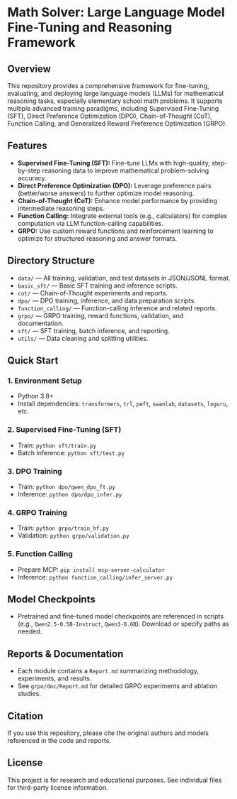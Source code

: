 # Math Solver: Large Language Model Fine-Tuning and Reasoning Framework

## Overview
This repository provides a comprehensive framework for fine-tuning, evaluating, and deploying large language models (LLMs) for mathematical reasoning tasks, especially elementary school math problems. It supports multiple advanced training paradigms, including Supervised Fine-Tuning (SFT), Direct Preference Optimization (DPO), Chain-of-Thought (CoT), Function Calling, and Generalized Reward Preference Optimization (GRPO).

## Features
- **Supervised Fine-Tuning (SFT):** Fine-tune LLMs with high-quality, step-by-step reasoning data to improve mathematical problem-solving accuracy.
- **Direct Preference Optimization (DPO):** Leverage preference pairs (better/worse answers) to further optimize model reasoning.
- **Chain-of-Thought (CoT):** Enhance model performance by providing intermediate reasoning steps.
- **Function Calling:** Integrate external tools (e.g., calculators) for complex computation via LLM function-calling capabilities.
- **GRPO:** Use custom reward functions and reinforcement learning to optimize for structured reasoning and answer formats.

## Directory Structure
- `data/` — All training, validation, and test datasets in JSON/JSONL format.
- `basic_sft/` — Basic SFT training and inference scripts.
- `cot/` — Chain-of-Thought experiments and reports.
- `dpo/` — DPO training, inference, and data preparation scripts.
- `function_calling/` — Function-calling inference and related reports.
- `grpo/` — GRPO training, reward functions, validation, and documentation.
- `sft/` — SFT training, batch inference, and reporting.
- `utils/` — Data cleaning and splitting utilities.

## Quick Start
### 1. Environment Setup
- Python 3.8+
- Install dependencies:
  `transformers`, `trl`, `peft`, `swanlab`, `datasets`, `loguru`, etc.

### 2. Supervised Fine-Tuning (SFT)
- Train: `python sft/train.py`
- Batch Inference: `python sft/test.py`

### 3. DPO Training
- Train: `python dpo/qwen_dpo_ft.py`
- Inference: `python dpo/dpo_infer.py`

### 4. GRPO Training
- Train: `python grpo/train_hf.py`
- Validation: `python grpo/validation.py`

### 5. Function Calling
- Prepare MCP: `pip install mcp-server-calculator`
- Inference: `python function_calling/infer_server.py`

## Model Checkpoints
- Pretrained and fine-tuned model checkpoints are referenced in scripts (e.g., `Qwen2.5-0.5B-Instruct`, `Qwen3-0.6B`). Download or specify paths as needed.

## Reports & Documentation
- Each module contains a `Report.md` summarizing methodology, experiments, and results.
- See `grpo/doc/Report.md` for detailed GRPO experiments and ablation studies.

## Citation
If you use this repository, please cite the original authors and models referenced in the code and reports.

## License
This project is for research and educational purposes. See individual files for third-party license information.

